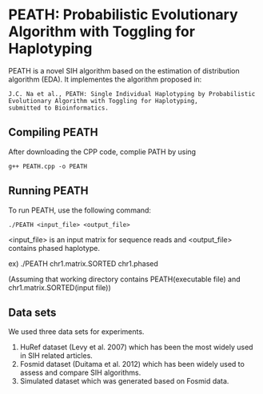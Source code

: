 # PEATH: Probabilistic Evolutionary Algorithm with Toggling for Haplotyping

PEATH is a novel SIH algorithm based on the estimation of distribution algorithm (EDA).
It implementes the algorithm proposed in:
```
J.C. Na et al., PEATH: Single Individual Haplotyping by Probabilistic Evolutionary Algorithm with Toggling for Haplotyping,
submitted to Bioinformatics.
```

## Compiling PEATH

After downloading the CPP code, complie PATH by using

```
g++ PEATH.cpp -o PEATH
```

## Running PEATH

To run PEATH, use the following command:

```
./PEATH <input_file> <output_file>
```

<input_file> is an input matrix for sequence reads and
<output_file> contains phased haplotype.

ex) ./PEATH chr1.matrix.SORTED chr1.phased

(Assuming that working directory contains PEATH(executable file) and chr1.matrix.SORTED(input file))

## Data sets

We used three data sets for experiments.
1. HuRef dataset (Levy et al. 2007) which has been the most widely used in SIH related articles.
2. Fosmid dataset (Duitama et al. 2012) which has been widely used to assess and compare SIH algorithms.
3. Simulated dataset which was generated based on Fosmid data.
